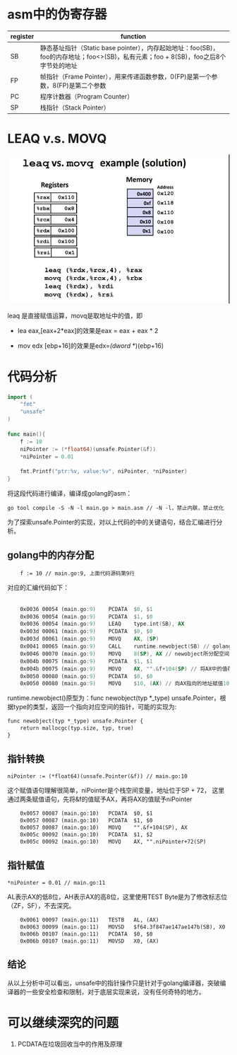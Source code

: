 







# asm中的伪寄存器

| register | function                                                     |
| -------- | ------------------------------------------------------------ |
| SB       | 静态基址指针（Static base pointer），内存起始地址：foo(SB)，foo的内存地址；foo<>(SB)，私有元素；foo + 8(SB)，foo之后8个字节处的地址 |
| FP       | 帧指针（Frame Pointer），用来传递函数参数，0(FP)是第一个参数，8(FP)是第二个参数 |
| PC       | 程序计数器（Program Counter）                                |
| SP       | 栈指针（Stack Pointer）                                      |



# LEAQ v.s. MOVQ

![LEAQ和MOVQ的区别](./leaq_vs_movq.jpg)

leaq 是直接赋值运算，movq是取地址中的值，即

- lea eax,[eax+2*eax]的效果是eax = eax + eax * 2

- mov edx [ebp+16]的效果是edx=*(dword* *)(ebp+16)



# 代码分析

```go
import (
	"fmt"
	"unsafe"
)

func main(){
	f := 10
	niPointer := (*float64)(unsafe.Pointer(&f))
	*niPointer = 0.01

	fmt.Printf("ptr:%v, value:%v", niPointer, *niPointer)
}
```

将这段代码进行编译，编译成golang的asm：

```
go tool compile -S -N -l main.go > main.asm // -N -l，禁止内联，禁止优化
```

为了探索unsafe.Pointer的实现，对以上代码的中的关键语句，结合汇编进行分析。

## golang中的内存分配

```
	f := 10 // main.go:9, 上面代码源码第9行
```

对应的汇编代码如下：

```asm
	
	0x0036 00054 (main.go:9)	PCDATA	$0, $1
	0x0036 00054 (main.go:9)	PCDATA	$1, $0
	0x0036 00054 (main.go:9)	LEAQ	type.int(SB), AX
	0x003d 00061 (main.go:9)	PCDATA	$0, $0
	0x003d 00061 (main.go:9)	MOVQ	AX, (SP)
	0x0041 00065 (main.go:9)	CALL	runtime.newobject(SB) // golang 根据type分配空间		0x0046 00070 (main.go:9)	PCDATA	$0, $1
	0x0046 00070 (main.go:9)	MOVQ	8(SP), AX // newobject所分配空间的的指针存于AX
	0x004b 00075 (main.go:9)	PCDATA	$1, $1
	0x004b 00075 (main.go:9)	MOVQ	AX, "".&f+104(SP) // 将AX中的值存放在[SP + 104],即&f
	0x0050 00080 (main.go:9)	PCDATA	$0, $0
	0x0050 00080 (main.go:9)	MOVQ	$10, (AX) // 向AX指向的地址赋值10
```

runtime.newobject()原型为：func newobject(typ *_type) unsafe.Pointer，根据type的类型，返回一个指向对应空间的指针，可能的实现为:

[原文链接]: https://andrestc.com/post/go-memory-allocation-pt1/

```
func newobject(typ *_type) unsafe.Pointer {
	return mallocgc(typ.size, typ, true)
}
```

## 指针转换

```
niPointer := (*float64)(unsafe.Pointer(&f)) // main.go:10
```

这个赋值语句理解很简单，niPointer是个栈空间变量，地址位于SP + 72， 这里通过两条赋值语句，先将&f的值赋予AX，再将AX的值赋予niPointer

```
    0x0057 00087 (main.go:10)	PCDATA	$0, $1
	0x0057 00087 (main.go:10)	PCDATA	$1, $0
	0x0057 00087 (main.go:10)	MOVQ	"".&f+104(SP), AX
	0x005c 00092 (main.go:10)	PCDATA	$1, $2
	0x005c 00092 (main.go:10)	MOVQ	AX, "".niPointer+72(SP) 
```

## 指针赋值

```
*niPointer = 0.01 // main.go:11
```

AL表示AX的低8位，AH表示AX的高8位，这里使用TEST Byte是为了修改标志位（ZF，SF），不去深究。

```
	0x0061 00097 (main.go:11)	TESTB	AL, (AX)
	0x0063 00099 (main.go:11)	MOVSD	$f64.3f847ae147ae147b(SB), X0
	0x006b 00107 (main.go:11)	PCDATA	$0, $0
	0x006b 00107 (main.go:11)	MOVSD	X0, (AX)
```

## 结论

从以上分析中可以看出，unsafe中的指针操作只是针对于golang编译器，突破编译器的一些安全检查和限制，对于底层实现来说，没有任何奇特的地方。

# 可以继续深究的问题

1. PCDATA在垃圾回收当中的作用及原理